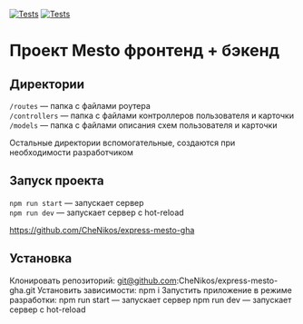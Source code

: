 [![Tests](../../actions/workflows/tests-13-sprint.yml/badge.svg)](../../actions/workflows/tests-13-sprint.yml) [![Tests](../../actions/workflows/tests-14-sprint.yml/badge.svg)](../../actions/workflows/tests-14-sprint.yml)
# Проект Mesto фронтенд + бэкенд


## Директории

`/routes` — папка с файлами роутера  
`/controllers` — папка с файлами контроллеров пользователя и карточки   
`/models` — папка с файлами описания схем пользователя и карточки  
  
Остальные директории вспомогательные, создаются при необходимости разработчиком

## Запуск проекта

`npm run start` — запускает сервер   
`npm run dev` — запускает сервер с hot-reload

https://github.com/CheNikos/express-mesto-gha

## Установка

Клонировать репозиторий: git@github.com:CheNikos/express-mesto-gha.git
Установить зависимости: npm i
Запустить приложение в режиме разработки: npm run start — запускает сервер
npm run dev — запускает сервер с hot-reload
